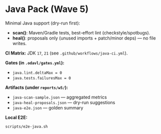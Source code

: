 # Java Pack (Wave 5)

Minimal Java support (dry-run first):
- **scan()**: Maven/Gradle tests, best-effort lint (checkstyle/spotbugs).
- **heal()**: proposals only (unused imports + patch/minor deps) — no file writes.

**CI Matrix:** JDK `17`, `21` (see `.github/workflows/java-ci.yml`).

**Gates (in `.odavl/gates.yml`):**
- `java.lint.deltaMax = 0`
- `java.tests.failuresMax = 0`

**Artifacts (under `reports/w5/`):**
- `java-scan-sample.json` — aggregated metrics
- `java-heal-proposals.json` — dry-run suggestions
- `java-e2e.json` — golden summary

**Local E2E:**
```bash
scripts/e2e-java.sh
```
